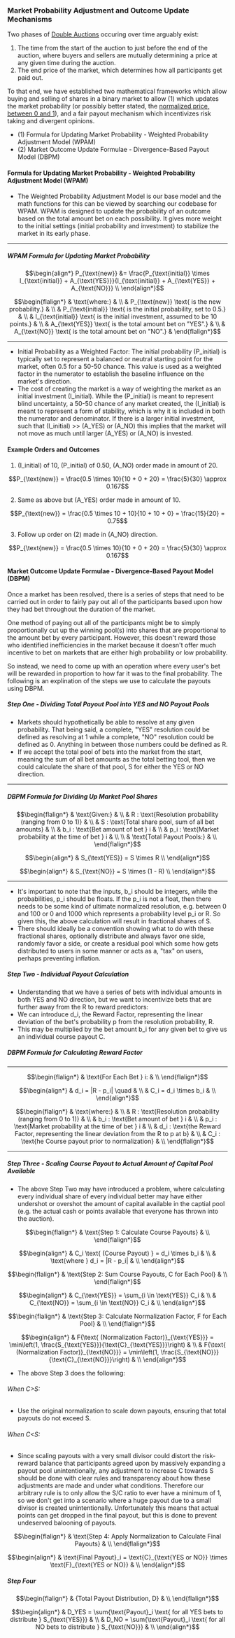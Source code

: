 ### Market Probability Adjustment and Outcome Update Mechanisms

Two phases of [Double Auctions](https://en.wikipedia.org/wiki/Double_auction) occuring over time arguably exist:

1. The time from the start of the auction to just before the end of the auction, where buyers and sellers are mutually determining a price at any given time during the auction.
2. The end price of the market, which determines how all participants get paid out.

To that end, we have established two mathematical frameworks which allow buying and selling of shares in a binary market to allow (1) which updates the market probability (or possibly better stated, the [normalized price, between 0 and 1](https://forum.effectivealtruism.org/posts/cJc3f4HmFqCZsgGJe/don-t-interpret-prediction-market-prices-as-probabilities)), and a fair payout mechanism which incentivizes risk taking and divergent opinions.

* (1) Formula for Updating Market Probability  - Weighted Probability Adjustment Model (WPAM)
* (2) Market Outcome Update Formulae - Divergence-Based Payout Model (DBPM)

#### Formula for Updating Market Probability - Weighted Probability Adjustment Model (WPAM)

* The Weighted Probability Adjustment Model is our base model and the math functions for this can be viewed by searching our codebase for WPAM. WPAM is designed to update the probability of an outcome based on the total amount bet on each possibility. It gives more weight to the initial settings (initial probability and investment) to stabilize the market in its early phase.

---
##### WPAM Formula for Updating Market Probability

```math
\begin{align*}
P_{\text{new}} &= \frac{P_{\text{initial}} \times I_{\text{initial}} + A_{\text{YES}}}{I_{\text{initial}} + A_{\text{YES}} + A_{\text{NO}}} \\
\end{align*}
```

```math
\begin{flalign*}
& \text{where:} & \\
& P_{\text{new}} \text{ is the new probability.} & \\
& P_{\text{initial}} \text{ is the initial probability, set to 0.5.} & \\
& I_{\text{initial}} \text{ is the initial investment, assumed to be 10 points.} & \\
& A_{\text{YES}} \text{ is the total amount bet on "YES".} & \\
& A_{\text{NO}} \text{ is the total amount bet on "NO".} &
\end{flalign*}
```
---

* Initial Probability as a Weighted Factor: The initial probability (P_initial) is typically set to represent a balanced or neutral starting point for the market, often 0.5 for a 50-50 chance. This value is used as a weighted factor in the numerator to establish the baseline influence on the market's direction.
* The cost of creating the market is a way of weighting the market as an initial investment (I_initial). While the (P_initial) is meant to represent blind uncertainty, a 50-50 chance of any market created, the (I_initial) is meant to represent a form of stability, which is why it is included in both the numerator and denominator. If there is a larger initial investment, such that (I_initial) >> (A_YES) or (A_NO)  this implies that the market will not move as much until larger (A_YES) or (A_NO) is invested.

#### Example Orders and Outcomes

1. (I_initial) of 10, (P_initial) of 0.50, (A_NO) order made in amount of 20.

```math
P_{\text{new}} = \frac{0.5 \times 10}{10 + 0 + 20} = \frac{5}{30} \approx 0.167
```

2. Same as above but (A_YES) order made in amount of 10.

```math
P_{\text{new}} = \frac{0.5 \times 10 + 10}{10 + 10 + 0} = \frac{15}{20} = 0.75
```

3. Follow up order on (2) made in (A_NO) direction.

```math
P_{\text{new}} = \frac{0.5 \times 10}{10 + 0 + 20} = \frac{5}{30} \approx 0.167
```

#### Market Outcome Update Formulae - Divergence-Based Payout Model (DBPM)

Once a market has been resolved, there is a series of steps that need to be carried out in order to fairly pay out all of the participants based upon how they had bet throughout the duration of the market.

One method of paying out all of the participants might be to simply proportionally cut up the winning pool(s) into shares that are proportional to the amount bet by every participant. However, this doesn't reward those who identified inefficiencies in the market because it doesn't offer much incentive to bet on markets that are either high probability or low probability.

So instead, we need to come up with an operation where every user's bet will be rewarded in proportion to how far it was to the final probability. The following is an explination of the steps we use to calculate the payouts using DBPM.

##### Step One - Dividing Total Payout Pool into YES and NO Payout Pools

* Markets should hypothetically be able to resolve at any given probability. That being said, a complete, "YES" resolution could be defined as resolving at 1 while a complete, "NO" resolution could be defined as 0. Anything in between those numbers could be defined as R.
* If we accept the total pool of bets into the market from the start, meaning the sum of all bet amounts as the total betting tool, then we could calculate the share of that pool, S for either the YES or NO direction.

---
##### DBPM Formula for Dividing Up Market Pool Shares

```math
\begin{flalign*}
& \text{Given:} & \\
& R : \text{Resolution probability (ranging from 0 to 1)} & \\
& S : \text{Total share pool, sum of all bet amounts} & \\
& b_i : \text{Bet amount of bet } i  & \\
& p_i : \text{Market probability at the time of bet } i  & \\
\\
& \text{Total Payout Pools:} & \\
\end{flalign*}
```

```math
\begin{align*}
& S_{\text{YES}} = S \times R \\
\end{align*}
```

```math
\begin{align*}
& S_{\text{NO}} = S \times (1 - R) \\
\end{align*}
```
---

* It's important to note that the inputs, b_i should be integers, while the probabilities, p_i should be floats. If the p_i is not a float, then there needs to be some kind of ultimate normalized resolution, e.g. between 0 and 100 or 0 and 1000 which represents a probability level p_i or R. So given this, the above calculation will result in fractional shares of S.
* There should ideally be a convention showing what to do with these fractional shares, optionally distribute and always favor one side, randomly favor a side, or create a residual pool which some how gets distributed to users in some manner or acts as a, "tax" on users, perhaps preventing inflation.

##### Step Two - Individual Payout Calculation

* Understanding that we have a series of bets with individual amounts in both YES and NO direction, but we want to incentivize bets that are further away from the R to reward predictors:
* We can introduce d_i, the Reward Factor, representing the linear deviation of the bet's probability p from the resolution probability, R.
* This may be multiplied by the bet amount b_i for any given bet to give us an individual course payout C.

##### DBPM Formula for Calculating Reward Factor

---

```math
\begin{flalign*}
& \text{For Each Bet } i: & \\
\end{flalign*}
```

```math
\begin{align*}
& d_i = |R - p_i| \quad  & \\
& C_i = d_i \times b_i & \\
\end{align*}
```

```math
\begin{flalign*}
& \text{where:} & \\
& R : \text{Resolution probability (ranging from 0 to 1)} & \\
& b_i : \text{Bet amount of bet } i  & \\
& p_i : \text{Market probability at the time of bet } i  & \\
& d_i : \text{the Reward Factor, representing the linear deviation from the R to p at b} & \\
& C_i : \text{he Course payout prior to normalization} & \\
\end{flalign*}
```

---

##### Step Three - Scaling Course Payout to Actual Amount of Capital Pool Available

* The above Step Two may have introduced a problem, where calculating every individual share of every individual better may have either undershot or overshot the amount of capital available in the captial pool (e.g. the actual cash or points available that everyone has thrown into the auction).


```math
\begin{flalign*}
& \text{Step 1: Calculate Course Payouts} & \\
\end{flalign*}
```

```math
\begin{align*}
& C_i \text{ (Course Payout) } = d_i \times b_i & \\
& \text{where } d_i = |R - p_i| & \\
\end{align*}
```

```math
\begin{flalign*}
& \text{Step 2: Sum Course Payouts, C for Each Pool} & \\
\end{flalign*}
```

```math
\begin{align*}
& C_{\text{YES}} = \sum_{i \in \text{YES}} C_i & \\
& C_{\text{NO}} = \sum_{i \in \text{NO}} C_i & \\
\end{align*}
```

```math
\begin{flalign*}
& \text{Step 3: Calculate Normalization Factor, F for Each Pool} & \\
\end{flalign*}
```

```math
\begin{align*}
& F{\text{ (Normalization Factor)}_{\text{YES}}} = \min\left(1, \frac{S_{\text{YES}}}{\text{C}_{\text{YES}}}\right) & \\
& F{\text{ (Normalization Factor)}_{\text{NO}}} = \min\left(1, \frac{S_{\text{NO}}}{\text{C}_{\text{NO}}}\right) & \\
\end{align*}
```

* The above Step 3 does the following:

###### When C>S:

* Use the original normalization to scale down payouts, ensuring that total payouts do not exceed S.

###### When C<S:

* Since scaling payouts with a very small divisor could distort the risk-reward balance that participants agreed upon by massively expanding a payout pool unintentionally, any adjustment to increase C towards S should be done with clear rules and transparency about how these adjustments are made and under what conditions. Therefore our arbitrary rule is to only allow the S/C ratio to ever have a minimum of 1, so we don't get into a scenario where a huge payout due to a small divisor is created unintentionally. Unfortunately this means that actual points can get dropped in the final payout, but this is done to prevent undeserved balooning of payouts.


```math
\begin{flalign*}
& \text{Step 4: Apply Normalization to Calculate Final Payouts} & \\
\end{flalign*}
```

```math
\begin{align*}
& \text{Final Payout}_i = \text{C}_{\text{YES or NO}} \times \text{F}_{\text{YES or NO}} & \\
\end{align*}
```

##### Step Four

```math
\begin{flalign*}
& {Total Payout Distribution, D} & \\
\end{flalign*}
```

```math
\begin{align*}
& D_YES = \sum{\text{Payout}_i \text{ for all YES bets to distribute } S_{\text{YES}}} & \\
& D_NO = \sum{\text{Payout}_i \text{ for all NO bets to distribute } S_{\text{NO}}} & \\
\end{align*}
```